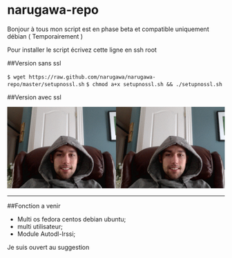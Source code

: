 narugawa-repo
=============

Bonjour à tous mon script est en phase beta et compatible uniquement débian ( Temporairement )


Pour installer le script écrivez cette ligne en ssh root 

##Version sans ssl

`$ wget https://raw.github.com/narugawa/narugawa-repo/master/setupnossl.sh` 
`$ chmod a+x setupnossl.sh && ./setupnossl.sh`

##Version avec ssl

![Two Face Singing Example](https://github.com/exploid/songster/raw/master/images/me-sidebyside.gif)

--------

##Fonction a venir 

* Multi os fedora centos debian ubuntu;
* multi utilisateur;
* Module Autodl-Irssi;

Je suis ouvert au suggestion
